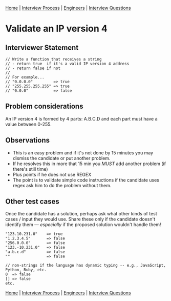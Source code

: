 [Home](../../../README.md) |
[Interview Process](../../README.md) |
[Engineers](../README.md) |
[Interview Questions](README.md)

# Validate an IP version 4

## Interviewer Statement
```
// Write a function that receives a string
// - return true  if it's a valid IP version 4 address
// - return false if not
//
// For example...
// "0.0.0.0"         => true
// "255.255.255.255" => true
// "0.0.0"           => false

```

## Problem considerations
An IP version 4 is formed by 4 parts: A.B.C.D and each part must have a value between 0-255.

## Observations
- This is an easy problem and if it's not done by 15 minutes you may dismiss the candidate or put another problem.
- If he resolves this in more that 15 min you *MUST* add another problem (if there's still time)
- Plus points if he does not use REGEX
- The point is to validate simple code instructions if the candidate uses regex ask him to do the problem without them.

## Other test cases
Once the candidate has a solution, perhaps ask what other kinds of test cases / input
they would use. Share these only if the candidate doesn't identify them &mdash; _especially_ if the proposed solution wouldn't handle them!

```
"123.10.231.0"    => true
"1.2.3.4.5"       => false
"256.0.0.0"       => false
"123.-10.231.0"   => false
"a.b.c.d"         => false
""                => false

// non-strings if the language has dynamic typing -- e.g., JavaScript, Python, Ruby, etc.
0  => false
[] => false
etc.
```

[Home](../../../README.md) |
[Interview Process](../../README.md) |
[Engineers](../README.md) |
[Interview Questions](README.md)
